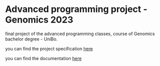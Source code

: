 # Advanced programming project - Genomics 2023
final project of the advanced programming classes, course of Genomics bachelor degree - UniBo.

you can find the project specification [here](Project_specification.md)

you can find the documentation [here](Documentation.md)